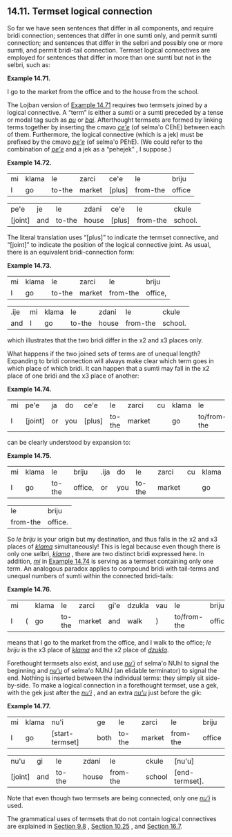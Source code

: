 <a id="section-termsets"></a>14.11. <a id="c14s11"></a>Termset logical connection
---------------------------------------------------------------------------------

So far we have seen sentences that differ in all components, and require bridi connection; sentences that differ in one sumti only, and permit sumti connection; and sentences that differ in the selbri and possibly one or more sumti, and permit bridi-tail connection. Termset logical connectives are employed for sentences that differ in more than one sumti but not in the selbri, such as:

<div class="example">
<a id="example-random-id-G02C"></a>

**Example 14.71. <a id="c14e11d1"></a>** 

I go to the market from the office and to the house from the school.

</div>  

<a id="id-1.15.13.4.1" class="indexterm"></a><a id="id-1.15.13.4.2" class="indexterm"></a><a id="id-1.15.13.4.3" class="indexterm"></a>The Lojban version of [Example 14.71](../section-termsets#example-random-id-G02C) requires two termsets joined by a logical connective. A “term” is either a sumti or a sumti preceded by a tense or modal tag such as _<a id="id-1.15.13.4.6.1" class="indexterm"></a>[_pu_](../go01#valsi-pu)_ or _<a id="id-1.15.13.4.7.1" class="indexterm"></a>[_bai_](../go01#valsi-bai)_. Afterthought termsets are formed by linking terms together by inserting the cmavo _<a id="id-1.15.13.4.8.1" class="indexterm"></a>[_ce'e_](../go01#valsi-cehe)_ (of selma'o CEhE) between each of them. Furthermore, the logical connective (which is a jek) must be prefixed by the cmavo _<a id="id-1.15.13.4.9.1" class="indexterm"></a>[_pe'e_](../go01#valsi-pehe)_ (of selma'o PEhE). (We could refer to the combination of _<a id="id-1.15.13.4.10.1" class="indexterm"></a>[_pe'e_](../go01#valsi-pehe)_ and a jek as a “pehejek” , I suppose.)

<div class="interlinear-gloss-example example">
<a id="example-random-id-UVPj"></a>

**Example 14.72. <a id="c14e11d2"></a><a id="id-1.15.13.5.1.2" class="indexterm"></a>** 

<table class="interlinear-gloss"><colgroup></colgroup><tbody><tr class="jbo"><td>mi</td><td>klama</td><td>le</td><td>zarci</td><td>ce'e</td><td>le</td><td>briju</td></tr><tr class="gloss"><td>I</td><td>go</td><td>to-the</td><td>market</td><td>[plus]</td><td>from-the</td><td>office</td></tr></tbody></table>

<table class="interlinear-gloss"><colgroup></colgroup><tbody><tr class="jbo"><td>pe'e</td><td>je</td><td>le</td><td>zdani</td><td>ce'e</td><td>le</td><td>ckule</td></tr><tr class="gloss"><td>[joint]</td><td>and</td><td>to-the</td><td>house</td><td>[plus]</td><td>from-the</td><td>school.</td></tr></tbody></table>

</div>  

The literal translation uses “\[plus\]” to indicate the termset connective, and “\[joint\]” to indicate the position of the logical connective joint. As usual, there is an equivalent bridi-connection form:

<div class="interlinear-gloss-example example">
<a id="example-random-id-Bp2v"></a>

**Example 14.73. <a id="c14e11d3"></a>** 

<table class="interlinear-gloss"><colgroup></colgroup><tbody><tr class="jbo"><td>mi</td><td>klama</td><td>le</td><td>zarci</td><td>le</td><td>briju</td></tr><tr class="gloss"><td>I</td><td>go</td><td>to-the</td><td>market</td><td>from-the</td><td>office,</td></tr></tbody></table>

<table class="interlinear-gloss"><colgroup></colgroup><tbody><tr class="jbo"><td>.ije</td><td>mi</td><td>klama</td><td>le</td><td>zdani</td><td>le</td><td>ckule</td></tr><tr class="gloss"><td>and</td><td>I</td><td>go</td><td>to-the</td><td>house</td><td>from-the</td><td>school.</td></tr></tbody></table>

</div>  

which illustrates that the two bridi differ in the x2 and x3 places only.

<a id="id-1.15.13.9.1" class="indexterm"></a>What happens if the two joined sets of terms are of unequal length? Expanding to bridi connection will always make clear which term goes in which place of which bridi. It can happen that a sumti may fall in the x2 place of one bridi and the x3 place of another:

<div class="interlinear-gloss-example example">
<a id="example-random-id-yYsr"></a>

**Example 14.74. <a id="c14e11d4"></a>** 

<table class="interlinear-gloss"><colgroup></colgroup><tbody><tr class="jbo"><td>mi</td><td>pe'e</td><td>ja</td><td>do</td><td>ce'e</td><td>le</td><td>zarci</td><td>cu</td><td>klama</td><td>le</td><td>briju</td></tr><tr class="gloss"><td>I</td><td>[joint]</td><td>or</td><td>you</td><td>[plus]</td><td>to-the</td><td>market</td><td></td><td>go</td><td>to/from-the</td><td>office.</td></tr></tbody></table>

</div>  

can be clearly understood by expansion to:

<div class="interlinear-gloss-example example">
<a id="example-random-id-NIuS"></a>

**Example 14.75. <a id="c14e11d5"></a>** 

<table class="interlinear-gloss"><colgroup></colgroup><tbody><tr class="jbo"><td>mi</td><td>klama</td><td>le</td><td>briju</td><td>.ija</td><td>do</td><td>le</td><td>zarci</td><td>cu</td><td>klama</td></tr><tr class="gloss"><td>I</td><td>go</td><td>to-the</td><td>office,</td><td>or</td><td>you</td><td>to-the</td><td>market</td><td></td><td>go</td></tr></tbody></table>

<table class="interlinear-gloss"><colgroup></colgroup><tbody><tr class="jbo"><td>le</td><td>briju</td></tr><tr class="gloss"><td>from-the</td><td>office.</td></tr></tbody></table>

</div>  

<a id="id-1.15.13.13.1" class="indexterm"></a>So _<a id="id-1.15.13.13.2.1" class="indexterm"></a>le briju_ is your origin but my destination, and thus falls in the x2 and x3 places of _<a id="id-1.15.13.13.5.1" class="indexterm"></a>[_klama_](../go01#valsi-klama)_ simultaneously! This is legal because even though there is only one selbri, _<a id="id-1.15.13.13.6.1" class="indexterm"></a>[_klama_](../go01#valsi-klama)_ , there are two distinct bridi expressed here. In addition, _<a id="id-1.15.13.13.7.1" class="indexterm"></a>[_mi_](../go01#valsi-mi)_ in [Example 14.74](../section-termsets#example-random-id-yYsr) is serving as a termset containing only one term. An analogous paradox applies to compound bridi with tail-terms and unequal numbers of sumti within the connected bridi-tails:

<div class="interlinear-gloss-example example">
<a id="example-random-id-zsiy"></a>

**Example 14.76. <a id="c14e11d6"></a>** 

<table class="interlinear-gloss"><colgroup></colgroup><tbody><tr class="jbo"><td>mi</td><td></td><td>klama</td><td>le</td><td>zarci</td><td>gi'e</td><td>dzukla</td><td>vau</td><td>le</td><td>briju</td></tr><tr class="gloss"><td>I</td><td>(</td><td>go</td><td>to-the</td><td>market</td><td>and</td><td>walk</td><td>)</td><td>to/from-the</td><td>office.</td></tr></tbody></table>

</div>  

means that I go to the market from the office, and I walk to the office; _<a id="id-1.15.13.15.1.1" class="indexterm"></a>le briju_ is the x3 place of _<a id="id-1.15.13.15.3.1" class="indexterm"></a>[_klama_](../go01#valsi-klama)_ and the x2 place of _<a id="id-1.15.13.15.5.1" class="indexterm"></a>[_dzukla_](../go01#valsi-dzukla)_.

<a id="id-1.15.13.16.1" class="indexterm"></a><a id="id-1.15.13.16.2" class="indexterm"></a>Forethought termsets also exist, and use _<a id="id-1.15.13.16.3.1" class="indexterm"></a>[_nu'i_](../go01#valsi-nuhi)_ of selma'o NUhI to signal the beginning and _<a id="id-1.15.13.16.4.1" class="indexterm"></a>[_nu'u_](../go01#valsi-nuhu)_ of selma'o NUhU (an elidable terminator) to signal the end. Nothing is inserted between the individual terms: they simply sit side-by-side. To make a logical connection in a forethought termset, use a gek, with the gek just after the _<a id="id-1.15.13.16.5.1" class="indexterm"></a>[_nu'i_](../go01#valsi-nuhi)_ , and an extra _<a id="id-1.15.13.16.6.1" class="indexterm"></a>[_nu'u_](../go01#valsi-nuhu)_ just before the gik:

<div class="interlinear-gloss-example example">
<a id="example-random-id-KeLv"></a>

**Example 14.77. <a id="c14e11d7"></a>** 

<table class="interlinear-gloss"><colgroup></colgroup><tbody><tr class="jbo"><td>mi</td><td>klama</td><td>nu'i</td><td>ge</td><td>le</td><td>zarci</td><td>le</td><td>briju</td></tr><tr class="gloss"><td>I</td><td>go</td><td>[start-termset]</td><td>both</td><td>to-the</td><td>market</td><td>from-the</td><td>office</td></tr></tbody></table>

<table class="interlinear-gloss"><colgroup></colgroup><tbody><tr class="jbo"><td>nu'u</td><td>gi</td><td>le</td><td>zdani</td><td>le</td><td>ckule</td><td>[nu'u]</td></tr><tr class="gloss"><td>[joint]</td><td>and</td><td>to-the</td><td>house</td><td>from-the</td><td>school</td><td>[end-termset].</td></tr></tbody></table>

</div>  

Note that even though two termsets are being connected, only one _<a id="id-1.15.13.18.1.1" class="indexterm"></a>[_nu'i_](../go01#valsi-nuhi)_ is used.

The grammatical uses of termsets that do not contain logical connectives are explained in [Section 9.8](../section-modal-connectives) , [Section 10.25](../section-explicit-magnitudes) , and [Section 16.7](../section-quantifier-grouping).